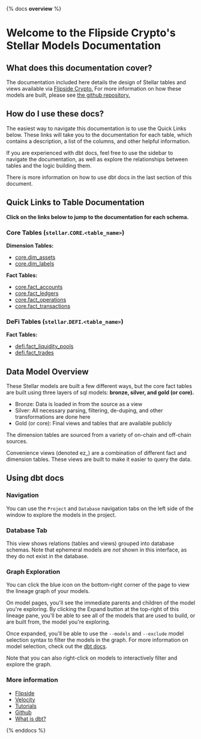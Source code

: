 {% docs __overview__ %}

# Welcome to the Flipside Crypto's Stellar Models Documentation

## **What does this documentation cover?**
The documentation included here details the design of Stellar tables and views available via [Flipside Crypto.](https://flipsidecrypto.xyz/) For more information on how these models are built, please see [the github repository.](https://github.com/flipsideCrypto/stellar-models/)

## **How do I use these docs?**
The easiest way to navigate this documentation is to use the Quick Links below. These links will take you to the documentation for each table, which contains a description, a list of the columns, and other helpful information.

If you are experienced with dbt docs, feel free to use the sidebar to navigate the documentation, as well as explore the relationships between tables and the logic building them.

There is more information on how to use dbt docs in the last section of this document.

## **Quick Links to Table Documentation**

**Click on the links below to jump to the documentation for each schema.**

### Core Tables (`stellar`.`CORE`.`<table_name>`)

**Dimension Tables:**
- [core.dim_assets](https://flipsidecrypto.github.io/stellar-models/#!/model/model.stellar_models.core__dim_assets)
- [core.dim_labels](https://flipsidecrypto.github.io/stellar-models/#!/model/model.stellar_models.core__dim_labels)

**Fact Tables:**
- [core.fact_accounts](https://flipsidecrypto.github.io/stellar-models/#!/model/model.stellar_models.core__fact_accounts)
- [core.fact_ledgers](https://flipsidecrypto.github.io/stellar-models/#!/model/model.stellar_models.core__fact_ledgers)
- [core.fact_operations](https://flipsidecrypto.github.io/stellar-models/#!/model/model.stellar_models.core__fact_operations)
- [core.fact_transactions](https://flipsidecrypto.github.io/stellar-models/#!/model/model.stellar_models.core__fact_transactions)

### DeFi Tables (`stellar`.`DEFI`.`<table_name>`)

**Fact Tables:**
- [defi.fact_liquidity_pools](https://flipsidecrypto.github.io/stellar-models/#!/model/model.stellar_models.defi__fact_liquidity_pools)
- [defi.fact_trades](https://flipsidecrypto.github.io/stellar-models/#!/model/model.stellar_models.defi__fact_trades)

## **Data Model Overview**

These Stellar models are built a few different ways, but the core fact tables are built using three layers of sql models: **bronze, silver, and gold (or core).**

- Bronze: Data is loaded in from the source as a view
- Silver: All necessary parsing, filtering, de-duping, and other transformations are done here
- Gold (or core): Final views and tables that are available publicly

The dimension tables are sourced from a variety of on-chain and off-chain sources.

Convenience views (denoted ez_) are a combination of different fact and dimension tables. These views are built to make it easier to query the data.

## **Using dbt docs**
### Navigation

You can use the ```Project``` and ```Database``` navigation tabs on the left side of the window to explore the models in the project.

### Database Tab

This view shows relations (tables and views) grouped into database schemas. Note that ephemeral models are *not* shown in this interface, as they do not exist in the database.

### Graph Exploration

You can click the blue icon on the bottom-right corner of the page to view the lineage graph of your models.

On model pages, you'll see the immediate parents and children of the model you're exploring. By clicking the Expand button at the top-right of this lineage pane, you'll be able to see all of the models that are used to build, or are built from, the model you're exploring.

Once expanded, you'll be able to use the ```--models``` and ```--exclude``` model selection syntax to filter the models in the graph. For more information on model selection, check out the [dbt docs](https://docs.getdbt.com/docs/model-selection-syntax).

Note that you can also right-click on models to interactively filter and explore the graph.


### **More information**
- [Flipside](https://flipsidecrypto.xyz/)
- [Velocity](https://app.flipsidecrypto.com/velocity?nav=Discover)
- [Tutorials](https://docs.flipsidecrypto.com/our-data/tutorials)
- [Github](https://github.com/FlipsideCrypto/stellar-models)
- [What is dbt?](https://docs.getdbt.com/docs/introduction)

{% enddocs %}
